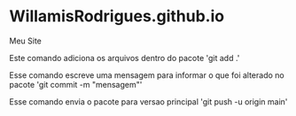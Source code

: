 # WillamisRodrigues.github.io
Meu Site

Este comando adiciona os arquivos dentro do pacote
'git add .'

Esse comando escreve uma mensagem para informar o que foi alterado no pacote
'git commit -m "mensagem"'

Esse comando envia o pacote para versao principal
'git push -u origin main'
